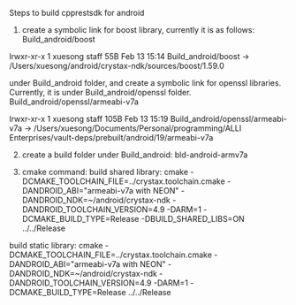 Steps to build cpprestsdk for android

1. create a symbolic link for boost library, currently it is as follows:
Build_android/boost

lrwxr-xr-x  1 xuesong  staff    55B Feb 13 15:14 Build_android/boost -> /Users/xuesong/android/crystax-ndk/sources/boost/1.59.0

under Build_android folder, and create a symbolic link for openssl libraries.
Currently, it is under Build_android/openssl folder.
Build_android/openssl/armeabi-v7a

lrwxr-xr-x  1 xuesong  staff   105B Feb 13 15:19 Build_android/openssl/armeabi-v7a -> /Users/xuesong/Documents/Personal/programming/ALLI Enterprises/vault-deps/prebuilt/android/19/armeabi-v7a

2. create a build folder under Build_android: bld-android-armv7a

3. cmake command:
build shared library:
cmake -DCMAKE_TOOLCHAIN_FILE=../crystax.toolchain.cmake -DANDROID_ABI="armeabi-v7a with NEON" -DANDROID_NDK=~/android/crystax-ndk -DANDROID_TOOLCHAIN_VERSION=4.9 -DARM=1 -DCMAKE_BUILD_TYPE=Release -DBUILD_SHARED_LIBS=ON ../../Release

build static library:
cmake -DCMAKE_TOOLCHAIN_FILE=../crystax.toolchain.cmake -DANDROID_ABI="armeabi-v7a with NEON" -DANDROID_NDK=~/android/crystax-ndk -DANDROID_TOOLCHAIN_VERSION=4.9 -DARM=1 -DCMAKE_BUILD_TYPE=Release ../../Release
